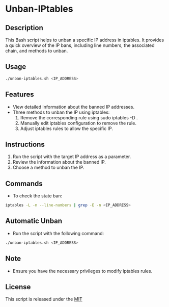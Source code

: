 # Unban-IPtables

## Description
This Bash script helps to unban a specific IP address in iptables. It provides a quick overview of the IP bans, including line numbers, the associated chain, and methods to unban.

## Usage
```bash
./unban-iptables.sh <IP_ADDRESS>
```

## Features
- View detailed information about the banned IP addresses.
- Three methods to unban the IP using iptables:
  1. Remove the corresponding rule using sudo iptables -D <chain-name> <rule-number>.
  2. Manually edit iptables configuration to remove the rule.
  3. Adjust iptables rules to allow the specific IP.

## Instructions
1. Run the script with the target IP address as a parameter.
2. Review the information about the banned IP.
3. Choose a method to unban the IP.

## Commands
- To check the state ban:
```bash
iptables -L -n --line-numbers | grep -E -n <IP_ADDRESS>
```
## Automatic Unban
- Run the script with the following command:
```bash
./unban-iptables.sh <IP_ADDRESS>
```
## Note

- Ensure you have the necessary privileges to modify iptables rules.

## License

This script is released under the [MIT](https://choosealicense.com/licenses/mit/)
